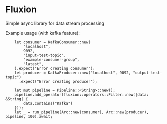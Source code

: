 # Fluxion

Simple async library for data stream processing

Example usage (with kafka feature):
```
    let consumer = KafkaConsumer::new(
        "localhost",
        9092,
        "input-test-topic",
        "example-consumer-group",
        "latest",
    ).expect("Error creating consumer");
    let producer = KafkaProducer::new("localhost", 9092, "output-test-topic")
      .expect("Error creating producer");

    let mut pipeline = Pipeline::<String>::new();
    pipeline.add_operator(fluxion::operators::Filter::new(|data: &String| {
        data.contains("Kafka")
    }));
    let _ = run_pipeline(Arc::new(consumer), Arc::new(producer), pipeline, 100).await;
```
